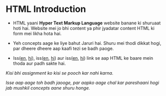 # HTML Introduction 

- HTML yaani **Hyper Text Markup Language** website banane ki shuruaat hoti hai. Website mei jo bhi content ya phir jyadatar content HTML ki form mei likha hota hai.

- Yeh concepts aage ke liye bahut Jaruri hai. Shuru mei thodi dikkat hogi, par dheere dheere aap kaafi tezi se badh paoge.

- Iss([en](http://www.html-5-tutorial.com/), [hi](https://docs.google.com/document/d/1hzf67r68DbODA22iSWmgCIwAqO_yhtivrUKAvMIx5f4/edit)), iss([en](http://www.html-5-tutorial.com/about-html.htm), [hi](https://docs.google.com/document/d/1iFzyGYDhE5RyG3cn8MCr_HHJ-XhN8UH02GTU0_OjYFs/edit?usp=sharing)) aur iss([en](http://www.html-5-tutorial.com/html-tag.htm), [hi](https://docs.google.com/document/d/10oWfbzx7Hy9Hq1rh2Oh76NRyCvEbsIzigr6KEmf69Ec/edit)) link se aap HTML ke baare mein thoda aur padh sakte hai.

_Kisi bhi assignment ko kisi se pooch kar nahi karna._

_Isse aap aage toh badh jaooge, par aapko aage chal kar pareshaani hogi jab mushkil concepts aane shuru honge._